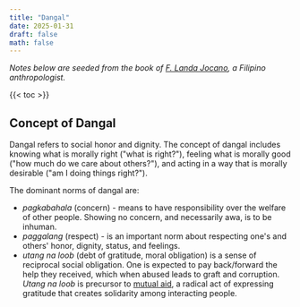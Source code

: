 ```yaml
---
title: "Dangal"
date: 2025-01-31
draft: false
math: false
---
```


*Notes below are seeded from the book of [F. Landa Jocano](https://en.wikipedia.org/wiki/F._Landa_Jocano),
a Filipino anthropologist.*

{{< toc >}}

## Concept of Dangal

Dangal refers to social honor and dignity. The concept of dangal
includes knowing what is morally right ("what is right?"), feeling what
is morally good ("how much do we care about others?"), and acting in a
way that is morally desirable ("am I doing things right?").

The dominant norms of dangal are:
- *pagkabahala* (concern) - means to have responsibility over the
  welfare of other people. Showing no concern, and necessarily awa, is
  to be inhuman.
- *paggalang* (respect) - is an important norm about respecting one's
  and others' honor, dignity, status, and feelings.
- *utang na loob* (debt of gratitude, moral obligation) is a sense of
  reciprocal social obligation. One is expected to pay back/forward the help
  they received, which when abused leads to graft
  and corruption. *Utang na loob* is precursor to [mutual aid](/mutual-aid), a radical act of expressing gratitude that creates solidarity among interacting
  people.

